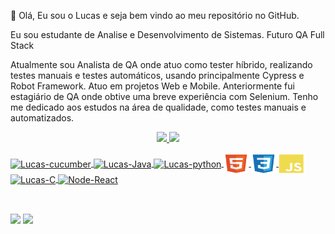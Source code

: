 👋 Olá, Eu sou o Lucas e seja bem vindo ao meu repositório no GitHub.

Eu sou estudante de Analise e Desenvolvimento de Sistemas. Futuro QA Full Stack

Atualmente sou Analista de QA onde atuo como tester híbrido, realizando testes manuais e testes automáticos, usando principalmente Cypress e Robot Framework. Atuo em projetos Web e Mobile. Anteriormente fui estagiário de QA onde obtive uma breve experiência com Selenium. Tenho me dedicado aos estudos na área de qualidade, como testes manuais e automatizados.
  
<div align="center">
  <a href="https://github.com/LucasMuginoski">
  <img height="180em" src="https://github-readme-stats.vercel.app/api?username=LucasMuginoski&show_icons=true&theme=vue-dark&include_all_commits=true&count_private=true"/>
  <img height="180em" src="https://github-readme-stats.vercel.app/api/top-langs/?username=LucasMuginoski&layout=compact&langs_count=7&theme=vue-dark"/>
</div>


<div style="display: inline_block"><br>
  <!--Inserir icones de tecnologias-->
  <img align="center" alt="Lucas-cucumber" height="30" width="40" src="https://cdn.jsdelivr.net/gh/devicons/devicon/icons/cucumber/cucumber-plain.svg" />
  <img align="center" alt="Lucas-Java" height="30" width="40" src="https://cdn.jsdelivr.net/gh/devicons/devicon/icons/java/java-original.svg" />
  <img align="center" alt="Lucas-python" height="30" width="40" src="https://cdn.jsdelivr.net/gh/devicons/devicon/icons/python/python-original.svg" />
  <img align="center" alt="Lucas-HTML" height="30" width="40" src="https://raw.githubusercontent.com/devicons/devicon/master/icons/html5/html5-original.svg">
  <img align="center" alt="Lucas-CSS" height="30" width="40" src="https://raw.githubusercontent.com/devicons/devicon/master/icons/css3/css3-original.svg">
  <img align="center" alt="Lucas-Js" height="30" width="40" src="https://raw.githubusercontent.com/devicons/devicon/master/icons/javascript/javascript-plain.svg">
  <img align="center" alt="Lucas-C" height="30" width="40" src="https://cdn.jsdelivr.net/gh/devicons/devicon/icons/c/c-plain.svg" />
  <img align="center" alt="Node-React" height="30" width="40" src="https://cdn.jsdelivr.net/gh/devicons/devicon/icons/nodejs/nodejs-original.svg" />
</div>

  ##
  
<div><br> 
   <a align="center" alt="Lucas-Java" height="30" href = "mailto:lucasmmuginoski@gmail.com"><img src="https://img.shields.io/badge/-Gmail-%23333?style=for-the-badge&logo=gmail&logoColor=white" target="_blank"></a>
  <a href="https://www.linkedin.com/in/lucas-mateus-muginoski-a39ba010a/" target="_blank"><img src="https://img.shields.io/badge/-LinkedIn-%230077B5?style=for-the-badge&logo=linkedin&logoColor=white" target="_blank"></a> 
</div>

